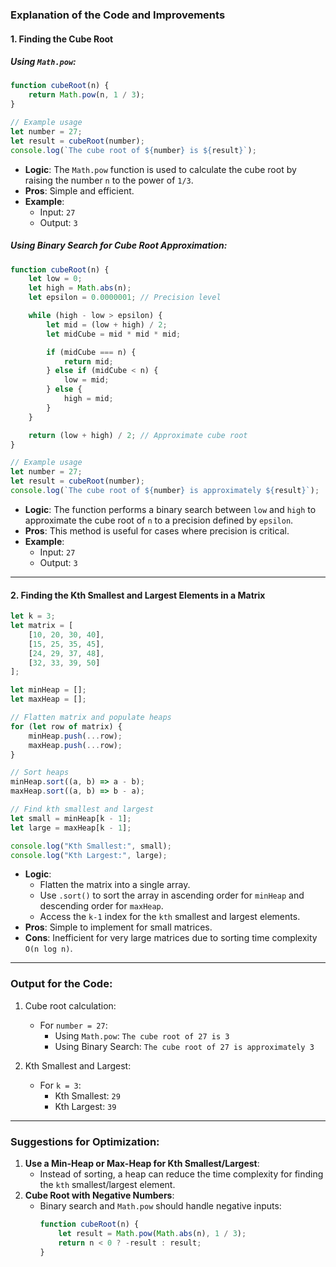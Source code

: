 ### Explanation of the Code and Improvements

#### 1. **Finding the Cube Root**
##### Using `Math.pow`:
```javascript
function cubeRoot(n) {
    return Math.pow(n, 1 / 3);
}

// Example usage
let number = 27;
let result = cubeRoot(number);
console.log(`The cube root of ${number} is ${result}`);
```
- **Logic**: The `Math.pow` function is used to calculate the cube root by raising the number `n` to the power of `1/3`.
- **Pros**: Simple and efficient.
- **Example**:
  - Input: `27`
  - Output: `3`

##### Using Binary Search for Cube Root Approximation:
```javascript
function cubeRoot(n) {
    let low = 0;
    let high = Math.abs(n);
    let epsilon = 0.0000001; // Precision level

    while (high - low > epsilon) {
        let mid = (low + high) / 2;
        let midCube = mid * mid * mid;

        if (midCube === n) {
            return mid;
        } else if (midCube < n) {
            low = mid;
        } else {
            high = mid;
        }
    }

    return (low + high) / 2; // Approximate cube root
}

// Example usage
let number = 27;
let result = cubeRoot(number);
console.log(`The cube root of ${number} is approximately ${result}`);
```
- **Logic**: The function performs a binary search between `low` and `high` to approximate the cube root of `n` to a precision defined by `epsilon`.
- **Pros**: This method is useful for cases where precision is critical.
- **Example**:
  - Input: `27`
  - Output: `3`

---

#### 2. **Finding the Kth Smallest and Largest Elements in a Matrix**
```javascript
let k = 3;
let matrix = [
    [10, 20, 30, 40],
    [15, 25, 35, 45],
    [24, 29, 37, 48],
    [32, 33, 39, 50]
];

let minHeap = [];
let maxHeap = [];

// Flatten matrix and populate heaps
for (let row of matrix) {
    minHeap.push(...row);
    maxHeap.push(...row);
}

// Sort heaps
minHeap.sort((a, b) => a - b);
maxHeap.sort((a, b) => b - a);

// Find kth smallest and largest
let small = minHeap[k - 1];
let large = maxHeap[k - 1];

console.log("Kth Smallest:", small);
console.log("Kth Largest:", large);
```
- **Logic**:
  - Flatten the matrix into a single array.
  - Use `.sort()` to sort the array in ascending order for `minHeap` and descending order for `maxHeap`.
  - Access the `k-1` index for the `kth` smallest and largest elements.
- **Pros**: Simple to implement for small matrices.
- **Cons**: Inefficient for very large matrices due to sorting time complexity `O(n log n)`.

---

### Output for the Code:
1. Cube root calculation:
   - For `number = 27`: 
     - Using `Math.pow`: `The cube root of 27 is 3`
     - Using Binary Search: `The cube root of 27 is approximately 3`
   
2. Kth Smallest and Largest:
   - For `k = 3`:
     - Kth Smallest: `29`
     - Kth Largest: `39`

---

### Suggestions for Optimization:
1. **Use a Min-Heap or Max-Heap for Kth Smallest/Largest**:
   - Instead of sorting, a heap can reduce the time complexity for finding the `kth` smallest/largest element.
2. **Cube Root with Negative Numbers**:
   - Binary search and `Math.pow` should handle negative inputs:
     ```javascript
     function cubeRoot(n) {
         let result = Math.pow(Math.abs(n), 1 / 3);
         return n < 0 ? -result : result;
     }
     ```